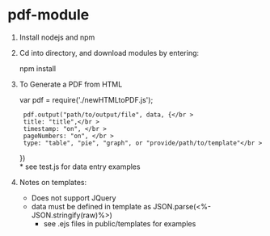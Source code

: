 # pdf-module

1. Install nodejs and npm

2. Cd into directory, and download modules by entering:

    npm install

3. To Generate a PDF from HTML
    
    var pdf = require('./newHTMLtoPDF.js');

    	pdf.output("path/to/output/file", data, {</br >
        title: "title",</br > 
        timestamp: "on", </br >
        pageNumbers: "on", </br >
        type: "table", "pie", "graph", or "provide/path/to/template"</br >
    }) </br >
        * see test.js for data entry examples
  
4. Notes on templates:
    - Does not support JQuery
    - data must be defined in template as JSON.parse(<%- JSON.stringify(raw)%>)</br >
         * see .ejs files in public/templates for examples
